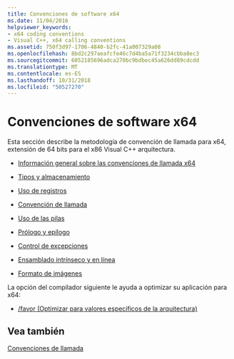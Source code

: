 ```yaml
---
title: Convenciones de software x64
ms.date: 11/04/2016
helpviewer_keywords:
- x64 coding conventions
- Visual C++, x64 calling conventions
ms.assetid: 750f3d97-1706-4840-b2fc-41a007329a08
ms.openlocfilehash: 8bd2c297aeafcfe46c7d4ba5a71f3234cbba8ec3
ms.sourcegitcommit: 6052185696adca270bc9bdbec45a626dd89cdcdd
ms.translationtype: MT
ms.contentlocale: es-ES
ms.lasthandoff: 10/31/2018
ms.locfileid: "50527270"
---
```

# <a name="x64-software-conventions"></a>Convenciones de software x64

Esta sección describe la metodología de convención de llamada para x64, extensión de 64 bits para el x86 Visual C++ arquitectura.

- [Información general sobre las convenciones de llamada x64](../build/overview-of-x64-calling-conventions.md)

- [Tipos y almacenamiento](../build/types-and-storage.md)

- [Uso de registros](../build/register-usage.md)

- [Convención de llamada](../build/calling-convention.md)

- [Uso de las pilas](../build/stack-usage.md)

- [Prólogo y epílogo](../build/prolog-and-epilog.md)

- [Control de excepciones](../cpp/exception-handling-in-visual-cpp.md)

- [Ensamblado intrínseco y en línea](../build/intrinsics-and-inline-assembly.md)

- [Formato de imágenes](../build/image-format.md)

La opción del compilador siguiente le ayuda a optimizar su aplicación para x64:

- [/favor (Optimizar para valores específicos de la arquitectura)](../build/reference/favor-optimize-for-architecture-specifics.md)

## <a name="see-also"></a>Vea también

[Convenciones de llamada](../cpp/calling-conventions.md)